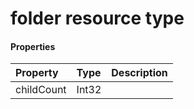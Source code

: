 # folder resource type



#### Properties
| Property	   | Type	|Description|
|:---------------|:--------|:----------|
|childCount|Int32||
